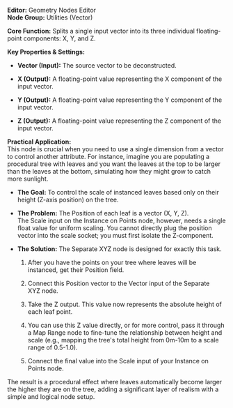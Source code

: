 **Editor:** Geometry Nodes Editor  
**Node Group:** Utilities (Vector)

**Core Function:** Splits a single input vector into its three individual floating-point components: X, Y, and Z.

**Key Properties & Settings:**

- **Vector (Input):** The source vector to be deconstructed.
    
- **X (Output):** A floating-point value representing the X component of the input vector.
    
- **Y (Output):** A floating-point value representing the Y component of the input vector.
    
- **Z (Output):** A floating-point value representing the Z component of the input vector.
    

**Practical Application:**  
This node is crucial when you need to use a single dimension from a vector to control another attribute. For instance, imagine you are populating a procedural tree with leaves and you want the leaves at the top to be larger than the leaves at the bottom, simulating how they might grow to catch more sunlight.

- **The Goal:** To control the scale of instanced leaves based only on their height (Z-axis position) on the tree.
    
- **The Problem:** The Position of each leaf is a vector (X, Y, Z). The Scale input on the Instance on Points node, however, needs a single float value for uniform scaling. You cannot directly plug the position vector into the scale socket; you must first isolate the Z-component.
    
- **The Solution:** The Separate XYZ node is designed for exactly this task.
    
    1. After you have the points on your tree where leaves will be instanced, get their Position field.
        
    2. Connect this Position vector to the Vector input of the Separate XYZ node.
        
    3. Take the Z output. This value now represents the absolute height of each leaf point.
        
    4. You can use this Z value directly, or for more control, pass it through a Map Range node to fine-tune the relationship between height and scale (e.g., mapping the tree's total height from 0m-10m to a scale range of 0.5-1.0).
        
    5. Connect the final value into the Scale input of your Instance on Points node.
        

The result is a procedural effect where leaves automatically become larger the higher they are on the tree, adding a significant layer of realism with a simple and logical node setup.